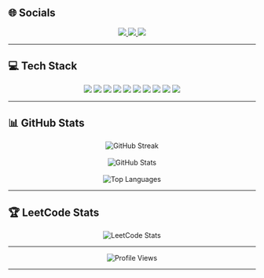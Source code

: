 
## 🌐 Socials  
<p align="center">
  <a href="https://www.linkedin.com/in/keshav-bisht/">
    <img src="https://img.shields.io/badge/LinkedIn-0A66C2?style=for-the-badge&logo=linkedin&logoColor=white"/>
  </a>
  <a href="https://leetcode.com/u/keshavbisht/">
    <img src="https://img.shields.io/badge/LeetCode-FFA116?style=for-the-badge&logo=leetcode&logoColor=white"/>
  </a>
  <a href="https://github.com/KeshavBisht">
    <img src="https://img.shields.io/badge/GitHub-181717?style=for-the-badge&logo=github&logoColor=white"/>
  </a>
</p>

---

## 💻 Tech Stack  
<p align="center">
  <img src="https://img.shields.io/badge/Dart-0175C2?style=for-the-badge&logo=dart&logoColor=white"/>
  <img src="https://img.shields.io/badge/Swift-F54A2A?style=for-the-badge&logo=swift&logoColor=white"/>
  <img src="https://img.shields.io/badge/Java-ED8B00?style=for-the-badge&logo=openjdk&logoColor=white"/>
  <img src="https://img.shields.io/badge/Python-3776AB?style=for-the-badge&logo=python&logoColor=ffdd54"/>
  <img src="https://img.shields.io/badge/Flutter-02569B?style=for-the-badge&logo=flutter&logoColor=white"/>
  <img src="https://img.shields.io/badge/SQLite-07405E?style=for-the-badge&logo=sqlite&logoColor=white"/>
  <img src="https://img.shields.io/badge/Firebase-FFCA28?style=for-the-badge&logo=firebase&logoColor=black"/>
  <img src="https://img.shields.io/badge/MySQL-4479A1?style=for-the-badge&logo=mysql&logoColor=white"/>
  <img src="https://img.shields.io/badge/NumPy-013243?style=for-the-badge&logo=numpy&logoColor=white"/>
  <img src="https://img.shields.io/badge/Pandas-150458?style=for-the-badge&logo=pandas&logoColor=white"/>
</p>

---

## 📊 GitHub Stats  
<p align="center">
  <img src="https://nirzak-streak-stats.vercel.app/?user=KeshavBisht&theme=tokyonight&hide_border=false" alt="GitHub Streak" /><br/><br/>
  <img src="https://github-readme-stats.vercel.app/api?username=KeshavBisht&show_icons=true&theme=tokyonight&hide_border=false" alt="GitHub Stats" /><br/><br/>
  <img src="https://github-readme-stats.vercel.app/api/top-langs/?username=KeshavBisht&theme=tokyonight&hide_border=false&layout=compact" alt="Top Languages" />
</p>

---

## 🏆 LeetCode Stats  
<p align="center">
  <img src="https://leetcard.jacoblin.cool/keshavbisht?theme=dark&font=Source%20Code%20Pro&ext=contest" alt="LeetCode Stats" />
</p>

---

<p align="center">
  <img src="https://visitcount.itsvg.in/api?id=KeshavBisht&label=Profile%20Views&color=12&icon=5&pretty=true" alt="Profile Views" />
</p>

---

<!-- Proudly created with GPRM ( https://gprm.itsvg.in ) -->
